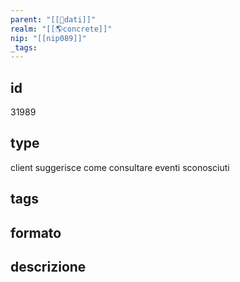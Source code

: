 ```yaml
---
parent: "[[💾dati]]"
realm: "[[🌎concrete]]"
nip: "[[nip089]]"
_tags:
---
```

## id
31989
## type
client suggerisce come consultare eventi sconosciuti
## tags
## formato

## descrizione

